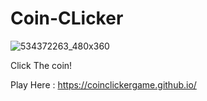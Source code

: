 # Coin-CLicker
![534372263_480x360](https://user-images.githubusercontent.com/83615911/122405033-b883aa00-cf4d-11eb-8c01-3d727698d598.png)

Click The coin!

Play Here : https://coinclickergame.github.io/

